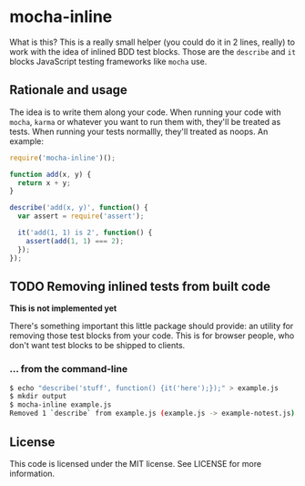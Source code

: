 mocha-inline
============
What is this? This is a really small helper (you could do it in 2 lines, really)
to work with the idea of inlined BDD test blocks. Those are the `describe` and
`it` blocks JavaScript testing frameworks like `mocha` use.

## Rationale and usage

The idea is to write them along your code. When running your code with `mocha`,
`karma` or whatever you want to run them with, they'll be treated as tests. When
running your tests normallly, they'll treated as noops. An example:

```javascript
require('mocha-inline')();

function add(x, y) {
  return x + y;
}

describe('add(x, y)', function() {
  var assert = require('assert');

  it('add(1, 1) is 2', function() {
    assert(add(1, 1) === 2);
  });
});
```

## TODO Removing inlined tests from built code

**This is not implemented yet**

There's something important this little package should provide: an utility for
removing those test blocks from your code. This is for browser people, who don't
want test blocks to be shipped to clients.

### ... from the command-line

```bash
$ echo "describe('stuff', function() {it('here');});" > example.js
$ mkdir output
$ mocha-inline example.js
Removed 1 `describe` from example.js (example.js -> example-notest.js)
```

## License
This code is licensed under the MIT license. See LICENSE for more information.
